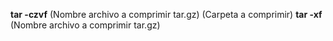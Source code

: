 **tar -czvf** (Nombre archivo a comprimir tar.gz) (Carpeta a comprimir)
**tar -xf** (Nombre archivo a comprimir tar.gz)
